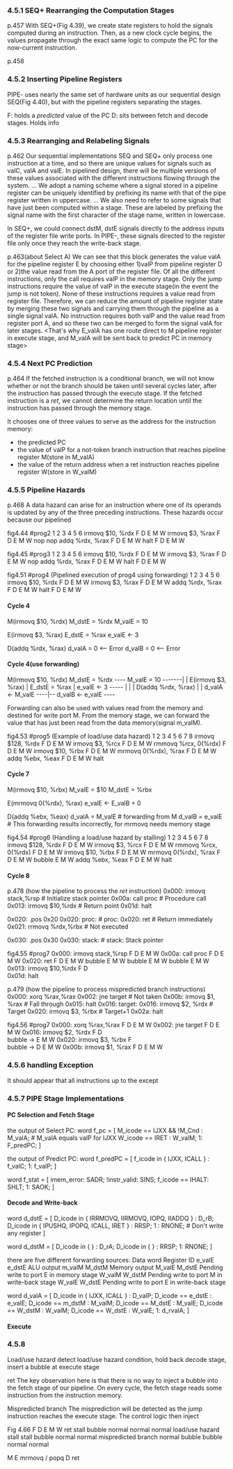 ### 4.5.1 SEQ+ Rearranging the Computation Stages

p.457
With SEQ+(Fig 4.39), we create state registers to hold the signals computed during an instruction. Then, as a new clock cycle begins, the values propagate through the exact same logic to compute the PC for the now-current instruction.

p.458


### 4.5.2 Inserting Pipeline Registers

PIPE- uses nearly the same set of hardware units as our sequential design SEQ(Fig 4.40), but with the pipeline registers separating the stages.

F: holds a *predicted* value of the PC
D: sits between fetch and decode stages. Holds info


### 4.5.3 Rearranging and Relabeling Signals
p.462
Our sequential implementations SEQ and SEQ+ only process one instruction at a time, and so there are unique values for signals such as valC, valA and valE. In pipelined design, there will be multiple versions of these values associated with the different instructions flowing through the system.
...
We adopt a naming scheme where a signal stored in a pipeline register can be uniquely identified by prefixing its name with that of the pipe register written in uppercase.
...
We also need to refer to some signals that have just been computed within a stage. These are labeled by prefixing the signal name with the first character of the stage name, written in lowercase.

In SEQ+, we could connect dstM, dstE signals directly to the address inputs of the register file write ports.
In PIPE-, these signals directed to the register file only once they reach the write-back stage.  

p.463(about Select A)
We can see that this block generates the value valA for the pipeline register E by choosing either 1)valP from pipeline register D or 2)the value read from the A port of the register file. Of all the different instructions, only the call requires valP in the memory stage. Only the jump instructions require the value of valP in the execute stage(in the event the jump is not token). None of these instructions requires a value read from register file. Therefore, we can reduce the amount of pipeline register state by merging these two signals and carrying them through the pipeline as a single signal valA.
<This is also mentioned in fig4.58:>
No instruction requires both valP and the value read from register port A, and so these two can be merged to form the signal valA for later stages.
<That's why E_valA has one route direct to M pipeline register in execute stage, and M_valA will be sent back to predict PC in memory stage>


### 4.5.4 Next PC Prediction
p.464
If the fetched instruction is a conditional branch, we will not know whether or not the branch should be taken until several cycles later, after the instruction has passed through the execute stage. If the fetched instruction is a *ret*, we cannot determine the return location until the instruction has passed through the memory stage.


It chooses one of three values to serve as the address for the instruction memory:
+ the predicted PC
+ the value of valP for a not-token branch instruction that reaches pipeline register M(store in M_valA)
+ the value of the return address when a ret instruction reaches pipeline register W(store in W_valM)

### 4.5.5 Pipeline Hazards
p.468
A data hazard can arise for an instruction where one of its operands is updated by any of the three preceding instructions. These hazards occur because our pipelined

fig4.44 #prog2
                    1     2     3     4     5     6
irmovq $10, %rdx    F     D     E     M     W
irmovq  $3, %rax          F     D     E     M     W
nop
nop
addq  %rdx, %rax                F     D     E     M     W
halt                                  F     D     E     M     W

fig4.45 #prog3
                    1     2     3     4     5     6
irmovq $10, %rdx    F     D     E     M     W
irmovq  $3, %rax          F     D     E     M     W
nop
addq  %rdx, %rax                F     D     E     M     W
halt                                  F     D     E     M     W


fig4.51 #prog4 (Pipelined execution of prog4 using forwarding)
                    1     2     3     4     5     6
irmovq $10, %rdx    F     D     E     M     W
irmovq  $3, %rax          F     D     E     M     W
addq  %rdx, %rax                F     D     E     M     W
halt                                  F     D     E     M     W

#### Cycle 4
M(irmovq $10, %rdx)
  M_dstE = %rdx
  M_valE = 10

E(irmovq  $3, %rax)
  E_dstE = %rax
  e_valE <- 3

D(addq  %rdx, %rax)
  d_valA = 0 <-- Error
  d_valB = 0 <-- Error

#### Cycle 4(use forwarding)
M(irmovq $10, %rdx)
  M_dstE = %rdx       ----
  M_valE = 10      -------|
                          |
E(irmovq  $3, %rax)       |
  E_dstE = %rax           |
  e_valE <- 3      -----  |
                       |  |
D(addq  %rdx, %rax)    |  |
  d_valA <- M_valE ----|--
  d_valB <- e_valE ----

Forwarding can also be used with values read from the memory and destined for write port M. From the memory stage, we can forward the value that has just been read from the data memory(signal m_valM).

fig4.53 #prog5 (Example of load/use data hazard)
                          1     2     3     4     5     6     7     8
irmovq    $128, %rdx      F     D     E     M     W
irmovq      $3, %rcx            F     D     E     M     W
rmmovq    %rcx, 0(%rdx)               F     D     E     M     W
irmovq     $10, %rbx                        F     D     E     M     W
mrmovq 0(%rdx), %rax                              F     D     E     M     W
addq      %ebx, %eax                                    F     D     E     M     W
halt

#### Cycle 7
M(irmovq $10, %rbx)
  M_valE = $10
  M_dstE = %rbx

E(mrmovq 0(%rdx), %rax)
  e_valE <- E_valB + 0

D(addq %ebx, %eax)
  d_valA = M_valE     # forwarding from M
  d_valB = e_valE     # This forwarding results incorrectly, for mrmovq needs memory stage

fig4.54 #prog6 (Handling a load/use hazard by stalling)
                          1     2     3     4     5     6     7     8
irmovq    $128, %rdx      F     D     E     M     W
irmovq      $3, %rcx            F     D     E     M     W
rmmovq    %rcx, 0(%rdx)               F     D     E     M     W
irmovq     $10, %rbx                        F     D     E     M     W
mrmovq 0(%rdx), %rax                              F     D     E     M     W
bubble                                                              E     M     W
addq      %ebx, %eax                                          F     D     E     M     W
halt

#### Cycle 8


p.478 (how the pipeline to process the *ret* instruction)
0x000: irmovq stack,%rsp        # Initialize stack pointer
0x00a: call proc                # Procedure call
0x013: irmovq $10,%rdx          # Return point
0x01d: halt

0x020: .pos 0x20
0x020: proc:                    # proc:
0x020: ret                      # Return immediately
0x021: rrmovq %rdx,%rbx         # Not executed

0x030: .pos 0x30
0x030: stack:                   # stack: Stack pointer

fig4.55 #prog7
0x000: irmovq stack,%rsp       F   D   E   M   W
0x00a: call proc                   F   D   E   M   W
0x020: ret                             F   D   E   M   W
       bubble                                      E   M   W
       bubble                                          E   M   W
       bubble                                              E   M   W
0x013: irmovq $10,%rdx                                 F   D   
0x01d: halt

p.479 (how the pipeline to process mispredicted branch instructions)
0x000: xorq %rax,%rax
0x002: jne target       # Not taken
0x00b: irmovq $1, %rax  # Fall through
0x015: halt
0x016: target:
0x016: irmovq $2, %rdx  # Target
0x020: irmovq $3, %rbx  # Target+1
0x02a: halt

fig4.56 #prog7
0x000: xorq %rax,%rax    F   D   E   M   W
0x002: jne target            F   D   E   M   W
0x016: irmovq $2, %rdx           F   D   
       bubble                        ->  E   M   W
0x020: irmovq $3, %rbx               F  
       bubble                        ->  D   E   M   W
0x00b: irmovq $1, %rax                   F   D   E   M   W

### 4.5.6 handling Exception
It should appear that all instructions up to the except

### 4.5.7 PIPE Stage Implementations
#### PC Selection and Fetch Stage

the output of Select PC:
word f_pc = [
  M_icode == IJXX && !M_Cnd : M_valA;   # M_valA equals valP for IJXX
  W_icode == IRET : W_valM;
  1: F_predPC;
]

the output of Predict PC:
word f_predPC = [
  f_icode in { IJXX, ICALL } : f_valC;
  1: f_valP;
]

word f_stat = [
  imem_error: SADR;
  !instr_valid: SINS;
  f_icode == IHALT: SHLT;
  1: SAOK;
]

#### Decode and Write-back

word d_dstE = [
  D_icode in { IRRMOVQ, IIRMOVQ, IOPQ, IIADDQ } : D_rB;
  D_icode in { IPUSHQ, IPOPQ, ICALL, IRET } : RRSP;
  1 : RNONE;  # Don't write any register
]

word d_dstM = [
  D_icode in {  } : D_rA;
  D_icode in {  } : RRSP;
  1: RNONE;
]

there are five different forwarding sources:
Data word   Register ID
e_valE      e_dstE        ALU output
m_valM      M_dstM        Memory output
M_valE      M_dstE        Pending write to port E in memory stage
W_valM      W_dstM        Pending write to port M in write-back stage
W_valE      W_dstE        Pending write to port E in write-back stage

word d_valA = [
  D_icode in { IJXX, ICALL } : D_valP;
  D_icode == e_dstE : e_valE;
  D_icode == m_dstM : M_valM;
  D_icode == M_dstE : M_valE;
  D_icode == W_dstM : W_valM;
  D_icode == W_dstE : W_valE;
  1: d_rvalA;
]

#### Execute

### 4.5.8
Load/use hazard
detect load/use hazard condition, hold back decode stage, insert a bubble at  execute stage

ret
The key observation here is that there is no way to inject a bubble into the fetch stage of our pipeline. On every cycle, the fetch stage reads some instruction from the instruction memory.

Mispredicted branch
The misprediction will be detected as the jump instruction reaches the execute stage. The control logic then inject

Fig 4.66
                        F       D       E       M       W
ret                   stall   bubble  normal  normal  normal
load/use hazard       stall   stall   bubble  normal  normal
mispredicted branch   normal  bubble  bubble  normal  normal

M
E   mrmovq / popq
D   ret
